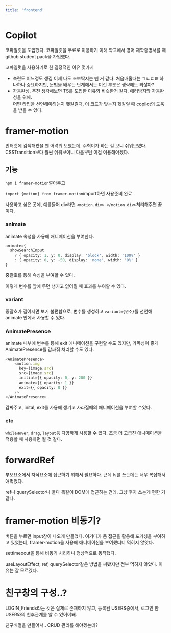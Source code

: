 ```yaml
---
title: 'frontend'
---
```


# Copilot
코파일럿을 도입했다. 코파일럿을 무료로 이용하기 이해 학교에서 영어 재학증명서를 떼 github student pack을 가입했다.

코파일럿을 사용하기로 한 결정적인 이유 몇가지
- 숙련도 어느정도 생김
  이제 나도 초보딱지는 뗀 거 같다. 처음배울때는 ㄱㄴㄷㄹ 하나하나 중요하지만, 문법을 배우는 단계에서는 이런 부분은 생략해도 되잖아?
- 자동완성, 추천
  생각해보면 TS를 도입한 이유와 비슷한거 같다. 에러방지와 자동완성을 위해.   
  어떤 타입을 선언해야되는지 헷갈릴때, 이 코드가 맞는지 헷갈릴 때 copilot의 도움을 받을 수 있다.

# framer-motion
인터넷에 검색해봤을 땐 어려워 보였는데, 주혁이가 하는 걸 보니 쉬워보였다. CSSTransition보다 훨씬 쉬워보이니 다음부턴 이걸 이용해야겠다.

## 기능
`npm i framer-motion`깔아주고

`import {motion} from framer-motion`import하면 사용준비 완료

사용하고 싶은 곳에, 예를들어 div라면 `<motion.div> </motion.div>`처리해주면 끝이다.

### animate
animate 속성을 사용해 애니메이션을 부여한다.
```ts
animate={
  showSearchInput
    ? { opacity: 1, y: 0, display: 'block', width: '100%' }
    : { opacity: 0, y: -50, display: 'none', width: '0%' }
}
```
중괄호를 통해 속성을 부여할 수 있다.

이렇게 변수를 앞에 두면 생기고 없어질 때 효과를 부여할 수 있다.
### variant
중괄호가 길어지면 보기 불편함으로, 변수를 생성하고 `variant={변수}`를 선언해 animate 안에서 사용할 수 있다.

### AnimatePresence
animate 내부에 변수를 통해 exit 애니메이션을 구현할 수도 있지만, 가독성이 좋게 AnimatePresence를 감싸줘 처리할 수도 있다.
```ts
<AnimatePresence>
    <motion.img
      key={image.src}
      src={image.src}
      initial={{ opacity: 0, y: 200 }}
      animate={{ opacity: 1 }}
      exit={{ opacity: 0 }}
    />
</AnimatePresence>
```
감싸주고, inital, exit를 사용해 생기고 사라질때의 애니메이션을 부여할 수있다.

### etc
`whileHover`, `drag`, `layout`등 다양하게 사용할 수 있다. 조금 더 고급진 애니메이션을 적용할 때 사용하면 될 것 같다.

# forwardRef
부모요소에서 자식요소에 접근하기 위해서 필요하다. 근데 ts를 쓰는데는 너무 복잡해서 애먹었다.

ref나 querySelector나 둘다 똑같이 DOM에 접근하는 건데, 그냥 후자 쓰는게 편한 거 같다.

# framer-motion 비동기?
버튼을 누르면 input창이 나오게 만들었다. 여기다가 돔 접근을 활용해 포커싱을 부여하고 있었는데, framer-motion을 사용해 애니메이션을 부여했더니 먹히지 않앗다.

settimeoout을 통해 비동기 처리하니 정상적으로 동작했다.

useLayoutEffect, ref, querySelector같은 방법을 써봤지만 전부 먹히지 않았다. 이유는 잘 모르겠다.


# 친구창의 구성..?

LOGIN_Friends라는 것은 실제로 존재하지 않고, 등록된 USERS중에서, 로그인 한 USER와의 친추관계를 알 수 있어야돼.

친구배열을 만들어서.. CRUD 관리를 해야겠는데?

